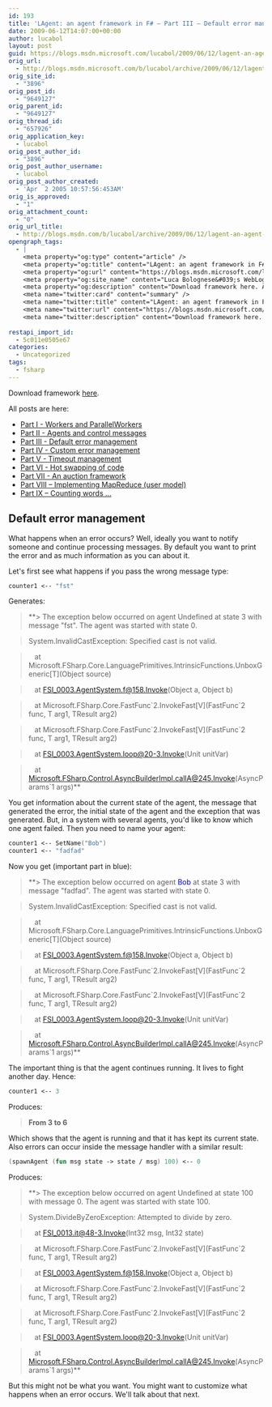 ```yaml
---
id: 193
title: 'LAgent: an agent framework in F# – Part III – Default error management'
date: 2009-06-12T14:07:00+00:00
author: lucabol
layout: post
guid: https://blogs.msdn.microsoft.com/lucabol/2009/06/12/lagent-an-agent-framework-in-f-part-iii-default-error-management/
orig_url:
  - http://blogs.msdn.microsoft.com/b/lucabol/archive/2009/06/12/lagent-an-agent-framework-in-f-part-iii-default-error-management.aspx
orig_site_id:
  - "3896"
orig_post_id:
  - "9649127"
orig_parent_id:
  - "9649127"
orig_thread_id:
  - "657926"
orig_application_key:
  - lucabol
orig_post_author_id:
  - "3896"
orig_post_author_username:
  - lucabol
orig_post_author_created:
  - 'Apr  2 2005 10:57:56:453AM'
orig_is_approved:
  - "1"
orig_attachment_count:
  - "0"
orig_url_title:
  - http://blogs.msdn.com/b/lucabol/archive/2009/06/12/lagent-an-agent-framework-in-f-part-iii-default-error-management.aspx
opengraph_tags:
  - |
    <meta property="og:type" content="article" />
    <meta property="og:title" content="LAgent: an agent framework in F# &ndash; Part III &ndash; Default error management" />
    <meta property="og:url" content="https://blogs.msdn.microsoft.com/lucabol/2009/06/12/lagent-an-agent-framework-in-f-part-iii-default-error-management/" />
    <meta property="og:site_name" content="Luca Bolognese&#039;s WebLog" />
    <meta property="og:description" content="Download framework here. All posts are here: Part I  - Workers and ParallelWorkers Part II  - Agents and control messages Part III  - Default error management Part IV  - Custom error management Part V  - Timeout management Part VI  - Hot swapping of code Part VII  - An auction framework Part VIII – Implementing MapReduce..." />
    <meta name="twitter:card" content="summary" />
    <meta name="twitter:title" content="LAgent: an agent framework in F# &ndash; Part III &ndash; Default error management" />
    <meta name="twitter:url" content="https://blogs.msdn.microsoft.com/lucabol/2009/06/12/lagent-an-agent-framework-in-f-part-iii-default-error-management/" />
    <meta name="twitter:description" content="Download framework here. All posts are here: Part I  - Workers and ParallelWorkers Part II  - Agents and control messages Part III  - Default error management Part IV  - Custom error management Part V  - Timeout management Part VI  - Hot swapping of code Part VII  - An auction framework Part VIII – Implementing MapReduce..." />
    
restapi_import_id:
  - 5c011e0505e67
categories:
  - Uncategorized
tags:
  - fsharp
---
```

Download framework [here](http://code.msdn.microsoft.com/LAgent).

All posts are here:

  * [Part I  - Workers and ParallelWorkers](http://blogs.msdn.com/lucabol/archive/2009/05/29/lagent-an-agent-framework-in-f-part-i-workers-and-parallelworkers.aspx) 
  * [Part II  - Agents and control messages](http://blogs.msdn.com/lucabol/archive/2009/06/05/lagent-an-agent-framework-in-f-part-ii-agents-and-control-messages.aspx) 
  * [Part III  - Default error management](http://blogs.msdn.com/lucabol/archive/2009/06/12/lagent-an-agent-framework-in-f-part-iii-default-error-management.aspx) 
  * [Part IV  - Custom error management](http://blogs.msdn.com/lucabol/archive/2009/06/19/lagent-an-agent-framework-in-f-part-iv-custom-error-management.aspx) 
  * [Part V  - Timeout management](http://blogs.msdn.com/lucabol/archive/2009/06/26/lagent-an-agent-framework-in-f-part-v-timeout-management.aspx) 
  * [Part VI  - Hot swapping of code](http://blogs.msdn.com/lucabol/archive/2009/07/03/lagent-an-agent-framework-in-f-part-vi-hot-swapping-of-code-and-something-silly.aspx) 
  * [Part VII  - An auction framework](http://blogs.msdn.com/lucabol/archive/2009/07/10/lagent-an-agent-framework-in-f-part-vii-an-auction-application.aspx) 
  * [Part VIII – Implementing MapReduce (user model)](http://blogs.msdn.com/lucabol/archive/2009/09/04/lagent-an-agent-framework-in-f-part-viii-implementing-mapreduce-user-model.aspx) 
  * [Part IX – Counting words …](http://blogs.msdn.com/lucabol/archive/2009/09/18/lagent-an-agent-framework-in-f-part-ix-counting-words.aspx) 

## Default error management

What happens when an error occurs? Well, ideally you want to notify someone and continue processing messages. By default you want to print the error and as much information as you can about it.

Let's first see what happens if you pass the wrong message type:

```fsharp
counter1 <-- "fst"
```

Generates:

> **> The exception below occurred on agent Undefined at state 3 with message "fst". The agent was started with state 0.
        
>   
> System.InvalidCastException: Specified cast is not valid.
        
>   
> &#160;&#160; at Microsoft.FSharp.Core.LanguagePrimitives.IntrinsicFunctions.UnboxGeneric\[T\](Object source)
        
>   
> &#160;&#160; at FSI_0003.AgentSystem.f@158.Invoke(Object a, Object b)
        
>   
> &#160;&#160; at Microsoft.FSharp.Core.FastFunc\`2.InvokeFast\[V\](FastFunc\`2 func, T arg1, TResult arg2)
        
>   
> &#160;&#160; at Microsoft.FSharp.Core.FastFunc\`2.InvokeFast\[V\](FastFunc\`2 func, T arg1, TResult arg2)
        
>   
> &#160;&#160; at FSI_0003.AgentSystem.loop@20-3.Invoke(Unit unitVar)
        
>   
> &#160;&#160; at Microsoft.FSharp.Control.AsyncBuilderImpl.callA@245.Invoke(AsyncParams\`1 args)**

You get information about the current state of the agent, the message that generated the error, the initial state of the agent and the exception that was generated. But, in a system with several agents, you'd like to know which one agent failed. Then you need to name your agent:

```fsharp
counter1 <-- SetName("Bob")
counter1 <-- "fadfad"
```

Now you get (important part in blue):

> **> The exception below occurred on agent <font color="#0000ff">Bob</font> at state 3 with message "fadfad". The agent was started with state 0.
        
>   
> System.InvalidCastException: Specified cast is not valid.
        
>   
> &#160;&#160; at Microsoft.FSharp.Core.LanguagePrimitives.IntrinsicFunctions.UnboxGeneric\[T\](Object source)
        
>   
> &#160;&#160; at FSI_0003.AgentSystem.f@158.Invoke(Object a, Object b)
        
>   
> &#160;&#160; at Microsoft.FSharp.Core.FastFunc\`2.InvokeFast\[V\](FastFunc\`2 func, T arg1, TResult arg2)
        
>   
> &#160;&#160; at Microsoft.FSharp.Core.FastFunc\`2.InvokeFast\[V\](FastFunc\`2 func, T arg1, TResult arg2)
        
>   
> &#160;&#160; at FSI_0003.AgentSystem.loop@20-3.Invoke(Unit unitVar)
        
>   
> &#160;&#160; at Microsoft.FSharp.Control.AsyncBuilderImpl.callA@245.Invoke(AsyncParams\`1 args)**

The important thing is that the agent continues running. It lives to fight another day. Hence:

```fsharp
counter1 <-- 3
```

Produces:

> **From 3 to 6**

Which shows that the agent is running and that it has kept its current state. Also errors can occur inside the message handler with a similar result:

```fsharp
(spawnAgent (fun msg state -> state / msg) 100) <-- 0
```

Produces:

> **> The exception below occurred on agent Undefined at state 100 with message 0. The agent was started with state 100.
        
>   
> System.DivideByZeroException: Attempted to divide by zero.
        
>   
> &#160;&#160; at FSI_0013.it@48-3.Invoke(Int32 msg, Int32 state)
        
>   
> &#160;&#160; at Microsoft.FSharp.Core.FastFunc\`2.InvokeFast\[V\](FastFunc\`2 func, T arg1, TResult arg2)
        
>   
> &#160;&#160; at FSI_0003.AgentSystem.f@158.Invoke(Object a, Object b)
        
>   
> &#160;&#160; at Microsoft.FSharp.Core.FastFunc\`2.InvokeFast\[V\](FastFunc\`2 func, T arg1, TResult arg2)
        
>   
> &#160;&#160; at Microsoft.FSharp.Core.FastFunc\`2.InvokeFast\[V\](FastFunc\`2 func, T arg1, TResult arg2)
        
>   
> &#160;&#160; at FSI_0003.AgentSystem.loop@20-3.Invoke(Unit unitVar)
        
>   
> &#160;&#160; at Microsoft.FSharp.Control.AsyncBuilderImpl.callA@245.Invoke(AsyncParams\`1 args)**

But this might not be what you want. You might want to customize what happens when an error occurs. We'll talk about that next.
